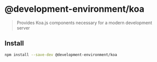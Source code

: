 # @development-environment/koa

> Provides Koa.js components necessary for a modern development server

## Install

```sh
npm install --save-dev @development-environment/koa
```
